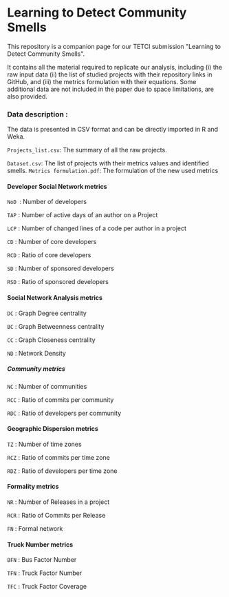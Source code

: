 # Learning to Detect Community Smells

This repository is a companion page for our TETCI submission "Learning to Detect Community Smells".

It contains all the material required to replicate our analysis, including (i) the raw input data (ii) the list of studied projects with their repository links in GitHub, and (iii) the metrics formulation with their equations. Some additional data are not included in the paper due to space limitations, are also provided.

### Data description : 
The data is presented in CSV format and can be directly imported in R and Weka.

```Projects_list.csv```: The summary of all the raw projects.

```Dataset.csv```: The list of projects with their metrics values and identified smells.
```Metrics formulation.pdf```: The formulation of the new used metrics

#### Developer Social Network metrics  

```NoD ```: Number of developers

```TAP``` : Number of active days of an author on a Project

```LCP``` : Number of changed lines of a code per author in a project

```CD``` : Number of core developers

```RCD``` : Ratio of core developers

```SD``` : Number of sponsored developers

```RSD``` : Ratio of sponsored developers


#### Social Network Analysis metrics 

```DC``` : Graph Degree centrality

```BC``` : Graph Betweenness centrality

```CC``` : Graph Closeness centrality

```ND``` : Network Density


#####  Community metrics 

```NC``` : Number of communities

```RCC``` : Ratio of commits per community

```RDC``` : Ratio of developers per community

####  Geographic Dispersion metrics 

```TZ``` : Number of time zones

```RCZ``` : Ratio of commits per time zone

```RDZ``` : Ratio of developers per time zone


####  Formality metrics 

```NR``` : Number of Releases in a project

```RCR``` : Ratio of Commits per Release 

```FN``` : Formal network


####  Truck Number metrics 

```BFN``` : Bus Factor Number

```TFN``` : Truck Factor Number

```TFC``` : Truck Factor Coverage


